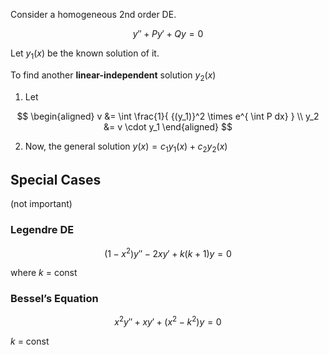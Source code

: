Consider a homogeneous 2nd order DE.

$$
y'' + P y' + Q y = 0
$$

Let $y_1(x)$ be the known solution of it.

To find another **linear-independent** solution $y_2(x)$

1. Let
   
$$
\begin{aligned}
v &= \int
\frac{1}{ {(y_1)}^2 \times e^{ \int P dx} } \\
y_2 &= v \cdot y_1
\end{aligned}
$$
   
2. Now, the general solution $y(x) = c_1 y_1(x) + c_2 y_2(x)$

## Special Cases

(not important)

### Legendre DE

$$
(1-x^2)y'' - 2xy' + k(k+1) y = 0
$$

where $k$ = const

### Bessel’s Equation

$$
x^2 y'' + xy' + (x^2 - k^2) y = 0
$$

$k$ = const

